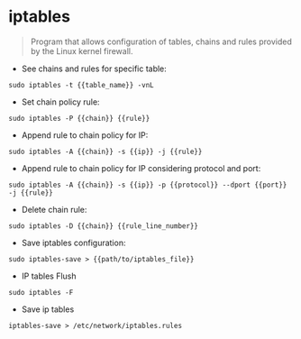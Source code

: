 # iptables

> Program that allows configuration of tables, chains and rules provided by the Linux kernel firewall.

- See chains and rules for specific table:

`sudo iptables -t {{table_name}} -vnL`

- Set chain policy rule:

`sudo iptables -P {{chain}} {{rule}}`

- Append rule to chain policy for IP:

`sudo iptables -A {{chain}} -s {{ip}} -j {{rule}}`

- Append rule to chain policy for IP considering protocol and port:

`sudo iptables -A {{chain}} -s {{ip}} -p {{protocol}} --dport {{port}} -j {{rule}}`

- Delete chain rule:

`sudo iptables -D {{chain}} {{rule_line_number}}`

- Save iptables configuration:

`sudo iptables-save > {{path/to/iptables_file}}`

- IP tables Flush

`sudo iptables -F`

- Save ip tables

`iptables-save > /etc/network/iptables.rules`
